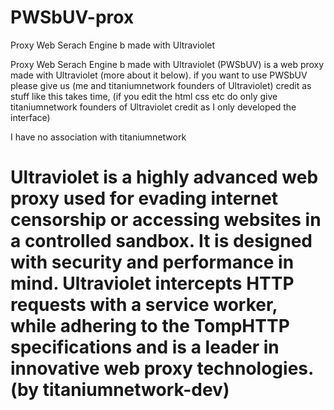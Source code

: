 # PWSbUV-prox
Proxy Web Serach Engine b made with Ultraviolet

Proxy Web Serach Engine b made with Ultraviolet (PWSbUV) is a web proxy made with Ultraviolet (more about it below).
if you want to use PWSbUV please give us (me and titaniumnetwork founders of Ultraviolet) credit as stuff like this takes time, (if you edit the html css etc do only give titaniumnetwork founders of Ultraviolet credit as I only developed the interface)

I have no association with titaniumnetwork

# Ultraviolet is a highly advanced web proxy used for evading internet censorship or accessing websites in a controlled sandbox. It is designed with security and performance in mind. Ultraviolet intercepts HTTP requests with a service worker, while adhering to the TompHTTP specifications and is a leader in innovative web proxy technologies. (by titaniumnetwork-dev)
